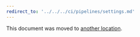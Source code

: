 ```yaml
---
redirect_to: '../../../ci/pipelines/settings.md'
---
```


This document was moved to [another location](../../../ci/pipelines/settings.md).

<!-- This redirect file can be deleted after February 1, 2021. -->
<!-- Before deletion, see: https://docs.gitlab.com/ee/development/documentation/#move-or-rename-a-page -->
